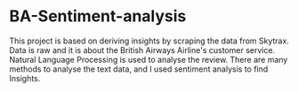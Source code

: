 # BA-Sentiment-analysis
This project is based on deriving insights by scraping the data from Skytrax.
Data is raw and it is about the British Airways Airline's customer service. Natural Language Processing is used to analyse the review. There  are many methods to analyse the text data, and I used sentiment analysis to find Insights.
